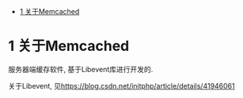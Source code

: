 
<!-- @import "[TOC]" {cmd="toc" depthFrom=1 depthTo=6 orderedList=false} -->

<!-- code_chunk_output -->

* [1 关于Memcached](#1-关于memcached)

<!-- /code_chunk_output -->

# 1 关于Memcached

服务器端缓存软件, 基于Libevent库进行开发的.

关于Libevent, 见<https://blog.csdn.net/initphp/article/details/41946061>

